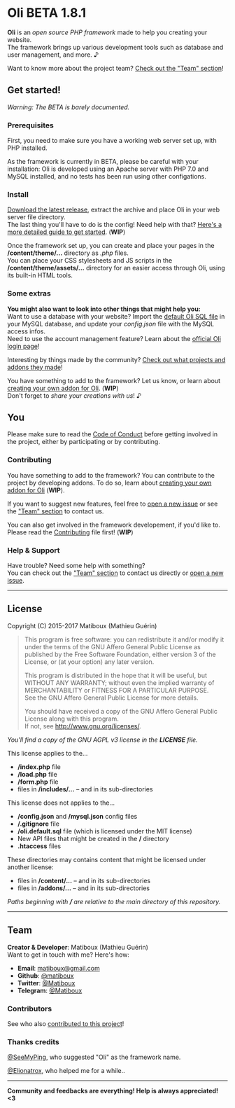 # Oli BETA 1.8.1

**Oli** is an *open source PHP framework* made to help you creating your website.  
The framework brings up various development tools such as database and user management, and more. ♪

Want to know more about the project team? [Check out the "Team" section](#team)!

## Get started!

*Warning: The BETA is barely documented.*

### Prerequisites

First, you need to make sure you have a working web server set up, with PHP installed. 

As the framework is currently in BETA, please be careful with your installation: Oli is developed using an Apache server with PHP 7.0 and MySQL installed, and no tests has been run using other configations.

### Install

[Download the latest release](https://github.com/OliFramework/Oli/releases/latest), extract the archive and place Oli in your web server file directory.  
The last thing you'll have to do is the config! Need help with that? [Here's a more detailed guide to get started](https://github.com/OliFramework/Oli/wiki/Get-started). (**WIP**)

Once the framework set up, you can create and place your pages in the **/content/theme/...** directory as *.php* files.  
You can place your CSS stylesheets and JS scripts in the **/content/theme/assets/...** directory for an easier access through Oli, using its built-in HTML tools.

### Some extras

**You might also want to look into other things that might help you:**  
Want to use a database with your website? Import the [default Oli SQL file](https://github.com/OliFramework/Oli/blob/master/oli.default.sql) in your MySQL database, and update your *config.json* file with the MySQL access infos.  
Need to use the account management feature? Learn about the [official Oli login page](https://github.com/OliFramework/Oli-Login-Page)!

Interesting by things made by the community? [Check out what projects and addons they made](https://github.com/OliFramework/Oli/wiki/Created-by-the-community)!

You have something to add to the framework? Let us know, or learn about [creating your own addon for Oli](#). (**WIP**)  
Don't forget to *share your creations with us*! ♪

## You

Please make sure to read the [Code of Conduct](https://github.com/OliFramework/Oli/blob/master/CODE_OF_CONDUCT.md) before getting involved in the project, either by participating or by contributing.

### Contributing

You have something to add to the framework? You can contribute to the project by developing addons. To do so, learn about [creating your own addon for Oli](#) (**WIP**).

If you want to suggest new features, feel free to [open a new issue](https://github.com/OliFramework/Oli/issues/new) or see the ["Team" section](#team) to contact us.

You can also get involved in the framework developement, if you'd like to. Please read the [Contributing](https://github.com/OliFramework/Oli/blob/master/CONTRIBUTING.md) file first! (**WIP**)

### Help & Support

Have trouble? Need some help with something?  
You can check out the ["Team" section](#team) to contact us directly or [open a new issue](https://github.com/OliFramework/Oli/issues/new).

---

## License

Copyright (C) 2015-2017 Matiboux (Mathieu Guérin)
> This program is free software: you can redistribute it and/or modify it under the terms of the GNU Affero General Public License as published by the Free Software Foundation, either version 3 of the License, or (at your option) any later version.  
> 
> This program is distributed in the hope that it will be useful, but WITHOUT ANY WARRANTY; without even the implied warranty of MERCHANTABILITY or FITNESS FOR A PARTICULAR PURPOSE.  
> See the GNU Affero General Public License for more details.
> 
> You should have received a copy of the GNU Affero General Public License along with this program.  
> If not, see <http://www.gnu.org/licenses/>.

*You'll find a copy of the GNU AGPL v3 license in the **LICENSE** file.*

This license applies to the...
- **/index.php** file
- **/load.php** file
- **/form.php** file
- files in **/includes/...** – and in its sub-directories

This license does not applies to the...
- **/config.json** and **/mysql.json** config files
- **/.gitignore** file
- **/oli.default.sql** file (which is licensed under the MIT license)
- New API files that might be created in the **/** directory
- **.htaccess** files

These directories may contains content that might be licensed under another license:
- files in **/content/...** – and in its sub-directories
- files in **/addons/...** – and in its sub-directories

*Paths beginning with **/** are relative to the main directory of this repository.*

---

## Team

**Creator & Developer**: Matiboux (Mathieu Guérin)  
Want to get in touch with me? Here's how:
 - **Email**: [matiboux@gmail.com](mailto:matiboux@gmail.com)
 - **Github**: [@matiboux](https://github.com/Matiboux)
 - **Twitter**: [@Matiboux](https://twitter.com/Matiboux)
 - **Telegram**: [@Matiboux](https://t.me/Matiboux)
 
### Contributors

See who also [contributed to this project](https://github.com/OliFramework/Oli/blob/master/CONTRIBUTORS.md)!

### Thanks credits

[@SeeMyPing](https://twitter.com/SeeMyPing), who suggested "Oli" as the framework name.

[@Elionatrox](https://twitter.com/Elionatrox), who helped me for a while..

---

**Community and feedbacks are everything! Help is always appreciated! <3**